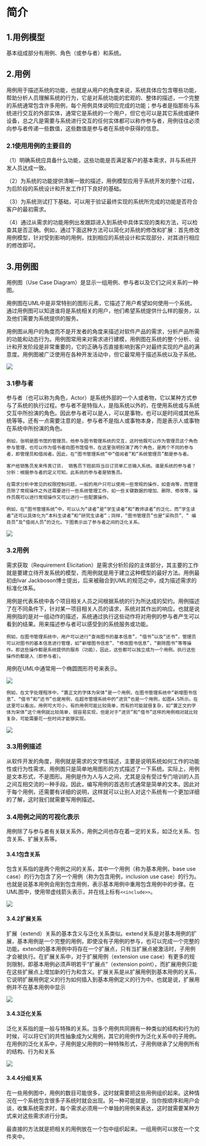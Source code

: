 # 简介

## 1.用例模型

基本组成部分有用例、角色（或参与者）和系统。

## 2.用例

用例用于描述系统的功能，也就是从用户的角度来说，系统具体应包含哪些功能，帮助分析人员理解系统的行为，它是对系统功能的宏观的、整体的描述，一个完整的系统通常包含许多用例，每个用例具体说明应完成的功能；参与者是指那些与系统进行交互的外部实体，通常它是系统的一个用户，但它也可以是其它系统或硬件设备，总之凡是需要与系统进行交互的任何实体都可以称作参与者，用例往往必须向参与者传递一些数值，这些数值是参与者在系统中获得的信息。

### 2.1使用用例的主要目的

（1）明确系统应具备什么功能，这些功能是否满足客户的基本需求，并与系统开发人员达成一致。

（2）为系统的功能提供清晰一致的描述，用例模型应用于系统开发的整个过程，为后阶段的系统设计和开发工作打下良好的基础。

（3）为系统测试打下基础，可以用于验证最终实现的系统所完成的功能是否符合客户的最初需求。

（4）通过从需求的功能用例出发跟踪进入到系统中具体实现的类和方法，可以检查其是否正确。例如，通过下面这种方法可以简化对系统的修改和扩展：首先修改用例模型，针对受到影响的用例，找到相应的系统设计和实现部分，对其进行相应的修改即可。 

## 3.用例图

用例图（Use Case Diagram）是显示一组用例、参与者以及它们之间关系的一种图。 

用例图在UML中是非常特别的图形元素，它描述了用户希望如何使用一个系统。通过用例图可以知道谁将是系统相关的用户，他们希望系统提供什么样的服务，以及他们需要为系统提供的服务。

用例图从用户的角度而不是开发者的角度来描述对软件产品的需求，分析产品所需的功能和动态行为。用例图常用来对需求进行建模，用例图在系统的整个分析、设计和开发阶段是非常重要的，它的正确与否直接影响到客户对最终实现的产品的满意度。用例图被广泛使用在各种开发活动中，但它最常用于描述系统以及子系统。

![](https://cdn.jsdelivr.net/gh/ZanderZhao/img20/file/20200117211057.png)



### 3.1参与者

参与者（也可以称为角色，Actor）是系统外部的一个人或者物，它以某种方式参与了系统的执行过程。参与者不是特指人，是指系统以外的，在使用系统或与系统交互中所扮演的角色。因此参与者可以是人，可以是事物，也可以是时间或其他系统等等。还有一点需要注意的是，参与者不是指人或事物本身，而是表示人或事物在系统中所扮演的角色。

```
例如，张明是图书馆的管理员，他参与图书管理系统的交互，这时他既可以作为管理员这个角色参与管理，也可以作为借书者向图书馆借书，在这里张明扮演了两个角色，是两个不同的参与者，即管理员和借阅者。因此，在“图书管理系统”中“借阅者”和“系统管理员”都是参与者。
```

```
客户给销售员发来传真订货， 销售员下班前将当日订货单汇总输入系统。谁是系统的参与者？
分析：根据参与者的定义可知，此系统的参与者是销售员。
```

```
在需求分析中常见的权限控制问题，一般的用户只可以使用一些常规的操作，如查询等，而管理员除了常规操作之外还需要进行一些系统管理工作，如一些关键数据的增加、删除、修改等，操作员既可以进行常规操作又可以进行一些配置操作。
```

```
例如，在“图书管理系统”中，可以认为“读者”是“学生读者”和“教师读者”的泛化，而“学生读者”还可以具体化为“本科生读者”和“研究生读者”；同样，“图书管理员”也是“采购员”、“ 编目员”及“借阅人员”的泛化。下图表示出了参与者之间的泛化关系。 

```

![](https://cdn.jsdelivr.net/gh/ZanderZhao/img20/file/20200117211058.png)



### 3.2用例

需求获取（Requirement Elicitation）是需求分析阶段的主体部分，其主要的工作就是要建立待开发系统的模型，而用例就是用于建立这种模型的最好方法。用例最初由Ivar Jackboson博士提出，后来被融合到UML的规范之中，成为描述需求的标准化体系。

用例是代表系统中各个项目相关人员之间根据系统的行为所达成的契约。用例描述了在不同条件下，针对某一项目相关人员的请求，系统对其作出的响应。也就是说用例指的是对一组动作的描述，系统通过执行这些动作将对用例的参与者产生可以看到的结果。用来描述参与者可以感受到的系统服务或功能。 

```
例如，在图书管理系统中，用户可以进行“查询图书的基本信息”，“借书”以及“还书”，管理员可以对图书的基本信息进行管理，如“新增图书信息”、“修改图书信息”，“删除图书”等等操作。即这些操作都是系统提供的服务（功能），因此，这些都可以独立成为一个用例。执行这些操作的都是人（即参与者）。
```

用例在UML中通常用一个椭圆图形符号来表示。

![](https://cdn.jsdelivr.net/gh/ZanderZhao/img20/file/20200117211059.png)



```
例如，在文字处理程序中，“置正文的字体为宋体”是一个用例，在图书管理系统中“新增图书信息”、“借书”和“还书”也是用例，在超市管理系统中的“进货”也是一个用例，如图4.5所示。在这里可以看出，用例可大可小，有的用例可能比较简单，而有的可能就很复杂，如“置正文的字体为宋体”这个用例就比较简单，很容易实现，但是对于“进货”和“借书”这样的用例相对就比较复杂，可能需要花一些时间才能够实现。 
```

![](https://cdn.jsdelivr.net/gh/ZanderZhao/img20/file/20200117211100.png)



### 3.3用例描述

从软件开发的角度，用例就是需求的文字性描述，主要是说明系统如何工作的功能性或行为性需求。用例图只是简单地用图形的方式描述了一下系统。实际上，用例是文本形式，不是图形。用例是作为人与人之间，尤其是没有受过专门培训的人员之间互相交流的一种手段。因此，编写用例的首选形式通常是简单的文本。因此对于每个用例，还需要有详细的说明，这样就可以让别人对这个系统有一个更加详细的了解，这时我们就需要写用例描述。

### 3.4用例之间的可视化表示

用例除了与参与者有关联关系外，用例之间也存在着一定的关系，如泛化关系、包含关系、扩展关系等。

#### 3.4.1包含关系

包含关系指的是两个用例之间的关系，其中一个用例（称为基本用例，base use case）的行为包含了另一个用例（称为包含用例，inclusion use case）的行为。也就是说基本用例会用到包含用例，表示基本用例中重用包含用例中的步骤。在UML图中，使用带虚线箭头表示，并在线上标有`<<include>>`。

![](https://cdn.jsdelivr.net/gh/ZanderZhao/img20/file/20200117211101.png)

#### 3.4.2扩展关系

扩展（extend）关系的基本含义与泛化关系类似。extend关系是对基本用例的扩展，基本用例是一个完整的用例，即使没有子用例的参与，也可以完成一个完整的功能。extend的基本用例中将存在一个扩展点，只有当扩展点被激活时，子用例才会被执行。在扩展关系中，对于扩展用例（extension use case）有更多的规则限制，即基本用例必须声明若干“扩展点”（extension point），而扩展用例只能在这些扩展点上增加新的行为和含义。扩展关系是从扩展用例到基本用例的关系，它说明扩展用例定义的行为如何插入到基本用例定义的行为中。也就是说，扩展用例并不在基本用例中显示

![](https://cdn.jsdelivr.net/gh/ZanderZhao/img20/file/20200117211102.png)

#### 3.4.3泛化关系

泛化关系指的是一般与特殊的关系。当多个用例共同拥有一种类似的结构和行为的时候，可以将它们的共性抽象成为父用例，其它的用例作为泛化关系中的子用例。在用例的泛化关系中，子用例是父用例的一种特殊形式，子用例继承了父用例所有的结构、行为和关系

![](https://cdn.jsdelivr.net/gh/ZanderZhao/img20/file/20200117211103.png)

#### 3.4.4分组关系

在一些用例图中，用例的数目可能很多，这时就需要把这些用例组织起来。这种情况在一个系统包含很多子系统时就会出现。另一种可能就是，当你按顺序和用户会谈，收集系统需求时，每个需求必须用一个单独的用例来表达，这时就需要某种方式来对这些需求进行分类。

最直接的方法就是把相关的用例放在一个包中组织起来。一组用例可以放在一个文件夹中。













